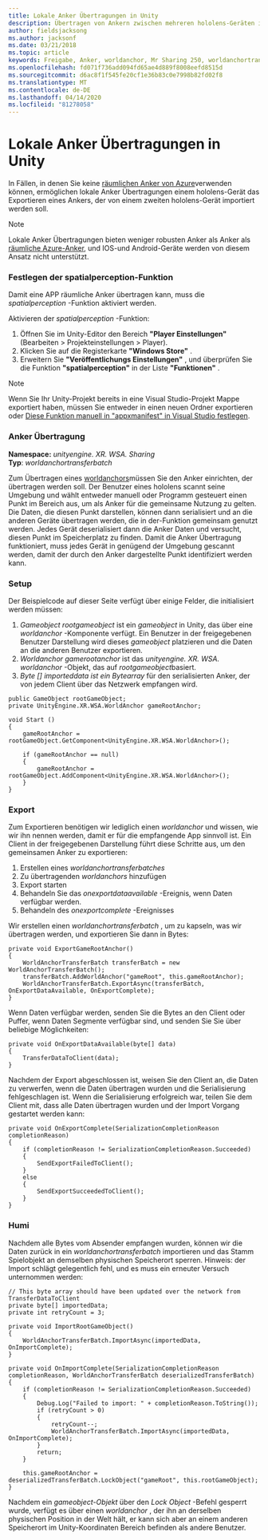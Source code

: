 ```yaml
---
title: Lokale Anker Übertragungen in Unity
description: Übertragen von Ankern zwischen mehreren hololens-Geräten in einer Unity-Anwendung.
author: fieldsjacksong
ms.author: jacksonf
ms.date: 03/21/2018
ms.topic: article
keywords: Freigabe, Anker, worldanchor, Mr Sharing 250, worldanchortransferbatch, spatialperception, Transfer, local Anchor Transfer, Anchor Export, Anchor Import
ms.openlocfilehash: fd071f736add094fd65ae4d889f8008eefd8515d
ms.sourcegitcommit: d6ac8f1f545fe20cf1e36b83c0e7998b82fd02f8
ms.translationtype: MT
ms.contentlocale: de-DE
ms.lasthandoff: 04/14/2020
ms.locfileid: "81278058"
---
```

# <a name="local-anchor-transfers-in-unity"></a>Lokale Anker Übertragungen in Unity

In Fällen, in denen Sie keine <a href="https://docs.microsoft.com/azure/spatial-anchors" target="_blank">räumlichen Anker von Azure</a>verwenden können, ermöglichen lokale Anker Übertragungen einem hololens-Gerät das Exportieren eines Ankers, der von einem zweiten hololens-Gerät importiert werden soll.

>[!NOTE]
>Lokale Anker Übertragungen bieten weniger robusten Anker als Anker als <a href="https://docs.microsoft.com/azure/spatial-anchors" target="_blank">räumliche Azure-Anker</a>, und IOS-und Android-Geräte werden von diesem Ansatz nicht unterstützt.

### <a name="setting-the-spatialperception-capability"></a>Festlegen der spatialperception-Funktion

Damit eine APP räumliche Anker übertragen kann, muss die *spatialperception* -Funktion aktiviert werden.

Aktivieren der *spatialperception* -Funktion:
1. Öffnen Sie im Unity-Editor den Bereich **"Player Einstellungen"** (Bearbeiten > Projekteinstellungen > Player).
2. Klicken Sie auf die Registerkarte **"Windows Store"** .
3. Erweitern Sie **"Veröffentlichungs Einstellungen"** , und überprüfen Sie die Funktion **"spatialperception"** in der Liste **"Funktionen"** .

>[!NOTE]
>Wenn Sie Ihr Unity-Projekt bereits in eine Visual Studio-Projekt Mappe exportiert haben, müssen Sie entweder in einen neuen Ordner exportieren oder [Diese Funktion manuell in "appxmanifest" in Visual Studio festlegen](local-anchor-transfers-in-directx.md#set-up-your-app-to-use-the-spatialperception-capability).

### <a name="anchor-transfer"></a>Anker Übertragung

**Namespace:** *unityengine. XR. WSA. Sharing*<br>
**Typ**: *worldanchortransferbatch*

Zum Übertragen eines [worldanchors](coordinate-systems-in-unity.md)müssen Sie den Anker einrichten, der übertragen werden soll. Der Benutzer eines hololens scannt seine Umgebung und wählt entweder manuell oder Programm gesteuert einen Punkt im Bereich aus, um als Anker für die gemeinsame Nutzung zu gelten. Die Daten, die diesen Punkt darstellen, können dann serialisiert und an die anderen Geräte übertragen werden, die in der-Funktion gemeinsam genutzt werden. Jedes Gerät deserialisiert dann die Anker Daten und versucht, diesen Punkt im Speicherplatz zu finden. Damit die Anker Übertragung funktioniert, muss jedes Gerät in genügend der Umgebung gescannt werden, damit der durch den Anker dargestellte Punkt identifiziert werden kann.

### <a name="setup"></a>Setup

Der Beispielcode auf dieser Seite verfügt über einige Felder, die initialisiert werden müssen:
1. *Gameobject rootgameobject* ist ein *gameobject* in Unity, das über eine *worldanchor* -Komponente verfügt. Ein Benutzer in der freigegebenen Benutzer Darstellung wird dieses *gameobject* platzieren und die Daten an die anderen Benutzer exportieren.
2. *Worldanchor gamerootanchor* ist das *unityengine. XR. WSA. worldanchor* -Objekt, das auf *rootgameobject*basiert.
3. *Byte [] importeddata ist ein Bytearray* für den serialisierten Anker, der von jedem Client über das Netzwerk empfangen wird.

```
public GameObject rootGameObject;
private UnityEngine.XR.WSA.WorldAnchor gameRootAnchor;

void Start ()
{
    gameRootAnchor = rootGameObject.GetComponent<UnityEngine.XR.WSA.WorldAnchor>();

    if (gameRootAnchor == null)
    {
        gameRootAnchor = rootGameObject.AddComponent<UnityEngine.XR.WSA.WorldAnchor>();
    }
}
```

### <a name="exporting"></a>Export

Zum Exportieren benötigen wir lediglich einen *worldanchor* und wissen, wie wir ihn nennen werden, damit er für die empfangende App sinnvoll ist. Ein Client in der freigegebenen Darstellung führt diese Schritte aus, um den gemeinsamen Anker zu exportieren:
1. Erstellen eines *worldanchortransferbatches*
2. Zu übertragenden *worldanchors* hinzufügen
3. Export starten
4. Behandeln Sie das *onexportdataavailable* -Ereignis, wenn Daten verfügbar werden.
5. Behandeln des *onexportcomplete* -Ereignisses

Wir erstellen einen *worldanchortransferbatch* , um zu kapseln, was wir übertragen werden, und exportieren Sie dann in Bytes:

```
private void ExportGameRootAnchor()
{
    WorldAnchorTransferBatch transferBatch = new WorldAnchorTransferBatch();
    transferBatch.AddWorldAnchor("gameRoot", this.gameRootAnchor);
    WorldAnchorTransferBatch.ExportAsync(transferBatch, OnExportDataAvailable, OnExportComplete);
}
```

Wenn Daten verfügbar werden, senden Sie die Bytes an den Client oder Puffer, wenn Daten Segmente verfügbar sind, und senden Sie Sie über beliebige Möglichkeiten:

```
private void OnExportDataAvailable(byte[] data)
{
    TransferDataToClient(data);
}
```

Nachdem der Export abgeschlossen ist, weisen Sie den Client an, die Daten zu verwerfen, wenn die Daten übertragen wurden und die Serialisierung fehlgeschlagen ist. Wenn die Serialisierung erfolgreich war, teilen Sie dem Client mit, dass alle Daten übertragen wurden und der Import Vorgang gestartet werden kann:

```
private void OnExportComplete(SerializationCompletionReason completionReason)
{
    if (completionReason != SerializationCompletionReason.Succeeded)
    {
        SendExportFailedToClient();
    }
    else
    {
        SendExportSucceededToClient();
    }
}
```

### <a name="importing"></a>Humi

Nachdem alle Bytes vom Absender empfangen wurden, können wir die Daten zurück in ein *worldanchortransferbatch* importieren und das Stamm Spielobjekt an demselben physischen Speicherort sperren. Hinweis: der Import schlägt gelegentlich fehl, und es muss ein erneuter Versuch unternommen werden:

```
// This byte array should have been updated over the network from TransferDataToClient
private byte[] importedData;
private int retryCount = 3;

private void ImportRootGameObject()
{
    WorldAnchorTransferBatch.ImportAsync(importedData, OnImportComplete);
}

private void OnImportComplete(SerializationCompletionReason completionReason, WorldAnchorTransferBatch deserializedTransferBatch)
{
    if (completionReason != SerializationCompletionReason.Succeeded)
    {
        Debug.Log("Failed to import: " + completionReason.ToString());
        if (retryCount > 0)
        {
            retryCount--;
            WorldAnchorTransferBatch.ImportAsync(importedData, OnImportComplete);
        }
        return;
    }

    this.gameRootAnchor = deserializedTransferBatch.LockObject("gameRoot", this.rootGameObject);
}
```

Nachdem ein *gameobject-Objekt* über den *Lock Object* -Befehl gesperrt wurde, verfügt es über einen *worldanchor* , der ihn an derselben physischen Position in der Welt hält, er kann sich aber an einem anderen Speicherort im Unity-Koordinaten Bereich befinden als andere Benutzer.

